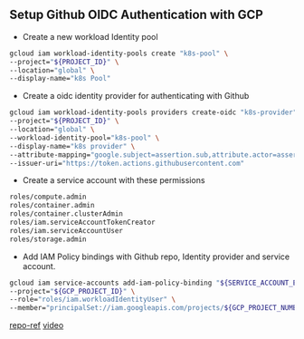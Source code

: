 ## Setup Github OIDC Authentication with GCP

- Create a new workload Identity pool

```bash
gcloud iam workload-identity-pools create "k8s-pool" \
--project="${PROJECT_ID}" \
--location="global" \
--display-name="k8s Pool"
```
- Create a oidc identity provider for authenticating with Github

```bash
gcloud iam workload-identity-pools providers create-oidc "k8s-provider" \
--project="${PROJECT_ID}" \
--location="global" \
--workload-identity-pool="k8s-pool" \
--display-name="k8s provider" \
--attribute-mapping="google.subject=assertion.sub,attribute.actor=assertion.actor,attribute.aud=assertion.aud" \
--issuer-uri="https://token.actions.githubusercontent.com"
```
- Create a service account with these permissions

```bash
roles/compute.admin
roles/container.admin
roles/container.clusterAdmin
roles/iam.serviceAccountTokenCreator
roles/iam.serviceAccountUser
roles/storage.admin
```
- Add IAM Policy bindings with Github repo, Identity provider and service account.

```bash
gcloud iam service-accounts add-iam-policy-binding "${SERVICE_ACCOUNT_EMAIL}" \
--project="${GCP_PROJECT_ID}" \
--role="roles/iam.workloadIdentityUser" \
--member="principalSet://iam.googleapis.com/projects/${GCP_PROJECT_NUMBER}/locations/global/workloadIdentityPools/k8s-pool/attribute.repository/${GITHUB_REPO}"
```


[repo-ref](https://github.com/KubeKode/DevOps-Projects/tree/Complete-CI/CD-with-Terraform-GKE)
[video](https://www.youtube.com/watch?v=-cp7GeQE2H0)